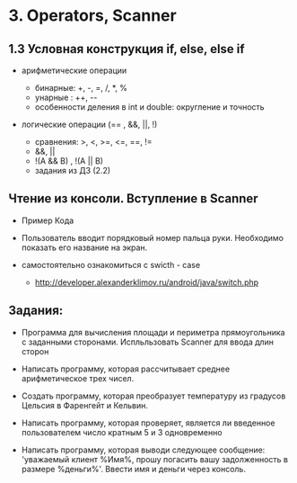 # 3. Operators, Scanner


## 1.3 Условная конструкция if, else, else if


* арифметические операции
    * бинарные: +, -, =, /, *, %
    * унарные : ++, --
    * особенности деления в int и double: округление и точность

* логические операции  (== , &&, ||, !)
    * сравнения: >, <, >=, <=, ==, != 
    * &&, || 
    * !(A && B) , !(A || B)
    * задания из ДЗ (2.2)


## Чтение из консоли. Вступление в Scanner

* Пример Кода

* Пользователь вводит порядковый номер пальца руки. Необходимо показать его название на экран.

    
* самостоятельно ознакомиться с swicth - case 
    * http://developer.alexanderklimov.ru/android/java/switch.php

    
## Задания: 
* Программа для вычисления площади и периметра прямоугольника с заданными сторонами. Испльльзовать Scanner для ввода длин сторон

* Написать программу, которая рассчитывает среднее арифметическое трех чисел.

* Создать программу, которая преобразует температуру из градусов Цельсия в Фаренгейт и Кельвин.

* Написать программу, которая проверяет, является ли введенное пользователем число кратным 5 и 3 одновременно

* Написать программу, которая выводи следующее сообщение: 'уважаемый клиент %Имя%, прошу погасить вашу задолженность в размере %деньги%'. Ввести имя и деньги через консоль. 
